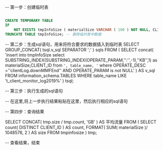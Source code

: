 
-- 第一步：创建临时表
```sql

CREATE TEMPORARY TABLE
IF
	NOT EXISTS tmpInfoSize ( materialSize VARCHAR ( 100 ) NOT NULL, CLIENT_ID VARCHAR ( 100 ) NOT NULL );
TRUNCATE TABLE tmpInfoSize; -- 删除临时表中数据

```


-- 第二步：生成sql语句，用来将符合要求的数据插入到临时表
SELECT
	GROUP_CONCAT( tsql.v_sql SEPARATOR ';' ) sqls 
FROM
	( SELECT concat( 'insert into tmpInfoSize select  SUBSTRING_INDEX(SUBSTRING_INDEX(OPERATE_PARAM,'':'',-1),''KB'',1) as  materialSize,CLIENT_ID from `', table_name, '` where OPERATE_DESC =''clientLog.downMMFEnd'' AND OPERATE_PARAM is not NULL' ) AS v_sql FROM information_schema.TABLES WHERE table_name LIKE 't_client_monitor_log2019%' ) tsql;
	
-- 第三步：执行生成的sql语句

-- 在这里,将上一步执行结果粘贴在这里，然后执行相应的sql语句

-- 第四步：查询结果

SELECT
	CONCAT( tmp.size / tmp.count, 'GB' ) AS 平均流量 
FROM
	( SELECT count( DISTINCT CLIENT_ID ) AS count, FORMAT( SUM( materialSize )/ 1048576, 2 ) AS size FROM tmpinfosize ) tmp;
	
-- 查看结果，结束